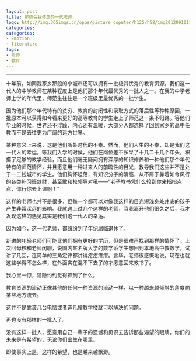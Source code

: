 ```yaml
---
layout: post
title: 那些令我怀念的一代老师
logo: http://img.365imgs.cn/opus/picture_coputer/h125/h58/img20120910114115dDB0.jpg
categories:
categories:
- Emotion
- literature
tags:
- 老师
- 教育
---
```

---






十年前，如同我家乡那般的小城市还可以拥有一批极其优秀的教育资源。我们这一代人的中学教师在某种程度上是他们那个年代最优秀的一批人之一。在我的中学老师上学的年代里，师范生往往是一个班级里最优秀的一批学生。



因为他们那个年代特有的贫穷、教育的封闭性和录取方式的落后性等种种原因，一批原本可以获得如今看来更好的高等教育的学生走上了师范这一条不归路。等他们毕业的时候，世界还不浮躁，内心还有温暖，大部分人都选择了回到家乡的高中任教而不是去往更为广阔的远方世界。




某种意义上来说，这是他们所处时代的不幸。然而，他们人生的不幸，却是我们这一代人的幸运。等我们入学的时候，他们在岗位差不多呆了十几二十几个年头，积攥了足够的教学经验，而且他们毫无疑问拥有深厚的知识修养和一种他们那个年代特有的师范情怀，并且愿意用一种过来人的前瞻性的目光，教导我们这些并不是处于一二线城市的学生。他们胸怀坦荡，有知识分子的清高，从不屑于靠着如今风行的各类补习班敛财，甚至敢和校领导对吼——“老子教书凭什么轮到你来指指点点，你行你去上课啊！”



这样的老师也并不是很多，但每一个都可以对像我这样的目光短浅身处井底的孩子产生非常深远的影响。我就遇上过几个这样的老师，当我离开他们很久之后，我才发现这样的遇见其实是我们这一代人的幸运。




因为如今，这一代老师，都纷纷到了年纪届临退休了。



新进的年轻老师们可能比他们拥有更好的学历，但是很难再找到那样的情怀了。上次回母校和老师闲聊，说国内某名牌大学的数学系学生想回到本地高中教数学，试讲了几回，连简单的三角定律都讲得疙疙瘩瘩。言毕，老师很感慨地说，现在也就这些学得不怎么样，在外面实在混不下去了的才愿意回来教书了。



我心里一惊，隐隐约约觉得抓到了什么。




教育资源的流动正像其他的任何一种资源的流动一样，以一种越来越倾斜的角度向某些地方流去。


这并不是靠装几台电脑或者造几幢教学楼就可以解决的问题。




再也没有那样的一批人了。


没有这样一批人，愿意用自己一辈子的遗憾和见识去告诉那些渴望的眼睛，你们的未来是有希望的，无论你们出生在哪里。




即使事实上是，这样的希望，也是越来越飘渺。

